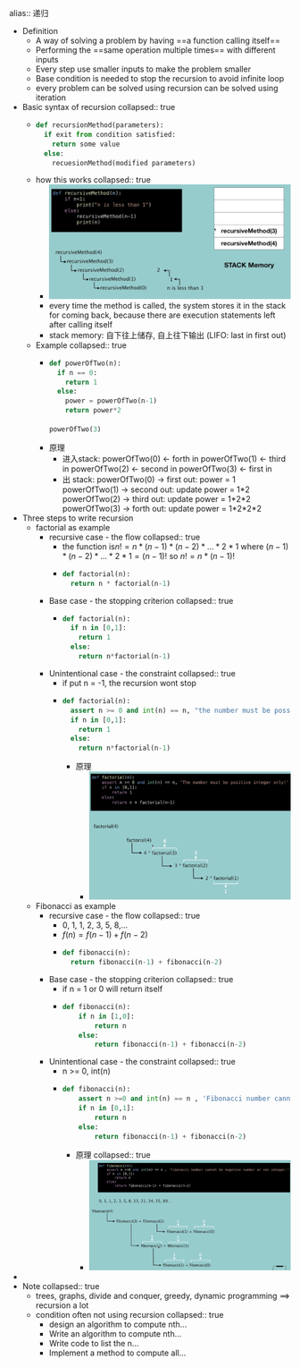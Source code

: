 alias:: 递归

- Definition
	- A way of solving a problem by having ==a function calling itself==
	- Performing the ==same operation multiple times== with different inputs
	- Every step use smaller inputs to make the problem smaller
	- Base condition is needed to stop the recursion to avoid infinite loop
	- every problem can be solved using recursion can be solved using iteration
- Basic syntax of recursion
  collapsed:: true
	- ```python
	  def recursionMethod(parameters):
	    if exit from condition satisfied:
	      return some value
	    else:
	      recuesionMethod(modified parameters)
	  ```
	- how this works
	  collapsed:: true
		- ![CleanShot_010 How Recursion works_.mp4_20220312.png](../assets/CleanShot_010_How_Recursion_works_.mp4_20220312_1647128085568_0.png)
		- every time the method is called, the system stores it in the stack for coming back, because there are execution statements left after calling itself
		- stack memory: 自下往上储存, 自上往下输出 
		  (LIFO: last in first out)
	- Example
	  collapsed:: true
		- ```python
		  def powerOfTwo(n):
		    if n == 0:
		      return 1
		    else:
		      power = powerOfTwo(n-1)
		      return power*2
		  
		  powerOfTwo(3)
		  ```
		- 原理
			- 进入stack:
			        powerOfTwo(0) <- forth in
			      powerOfTwo(1) <- third in
			    powerOfTwo(2) <- second in
			  powerOfTwo(3) <- first in
			- 出 stack:
			  powerOfTwo(0) -> first out: power = 1
			  powerOfTwo(1) -> second out: update power = 1\*2
			  powerOfTwo(2) -> third out: update power = 1\*2\*2
			  powerOfTwo(3) -> forth out: update power = 1\*2\*2\*2
- Three steps to write recursion
	- factorial as example
		- recursive case - the flow
		  collapsed:: true
			- the function is$n! = n * (n-1) * (n-2) * ... * 2 * 1$
			  where $(n-1) * (n-2) * ... * 2 * 1 = (n-1)!$
			  so $n! = n*(n-1)!$
			- ```python
			  def factorial(n):
			    return n * factorial(n-1)
			  ```
		- Base case - the stopping criterion
		  collapsed:: true
			- ```python
			  def factorial(n):
			    if n in [0,1]:
			      return 1
			    else:
			      return n*factorial(n-1)
			  ```
		- Unintentional case - the constraint
		  collapsed:: true
			- if put n = -1, the recursion wont stop
			- ```python
			  def factorial(n):
			    assert n >= 0 and int(n) == n, "the number must be possitive integer only"
			    if n in [0,1]:
			      return 1
			    else:
			      return n*factorial(n-1)
			  ```
				- 原理
					- ![CleanShot_013 How to write Recursion in 3 steps_.mp4_20220312.png](../assets/CleanShot_013_How_to_write_Recursion_in_3_steps_.mp4_20220312_1647131960829_0.png)
	- Fibonacci as example
		- recursive case - the flow
		  collapsed:: true
			- 0, 1, 1, 2, 3, 5, 8,...
			- $f(n) = f(n-1) + f(n-2)$
			- ```python
			  def fibonacci(n):
			    return fibonacci(n-1) + fibonacci(n-2)
			  ```
		- Base case - the stopping criterion
		  collapsed:: true
			- if n = 1 or 0 will return itself
			- ```python
			  def fibonacci(n):
			      if n in [1,0]:
			          return n
			      else:
			          return fibonacci(n-1) + fibonacci(n-2)
			  ```
		- Unintentional case - the constraint
		  collapsed:: true
			- n >= 0, int(n)
			- ```python
			  def fibonacci(n):
			      assert n >=0 and int(n) == n , 'Fibonacci number cannot be negative number or non integer.'
			      if n in [0,1]:
			          return n
			      else:
			          return fibonacci(n-1) + fibonacci(n-2)
			  ```
				- 原理
				  collapsed:: true
					- ![CleanShot_014 How to find Fibonacci numbers using Recursion_.mp4_20220312.png](../assets/CleanShot_014_How_to_find_Fibonacci_numbers_using_Recursion_.mp4_20220312_1647134034769_0.png)
-
- Note
  collapsed:: true
	- trees, graphs, divide and conquer, greedy, dynamic programming ==> recursion a lot
	- condition often not using recursion
	  collapsed:: true
		- design an algorithm to compute nth...
		- Write an algorithm to compute nth...
		- Write code to list the n...
		- Implement a method to compute all...
